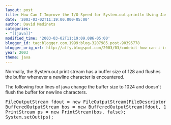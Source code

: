 ```yaml
---
layout: post
title: How Can I Improve the I/O Speed for System.out.println Using Java?
date: '2003-03-02T11:19:00.000-05:00'
author: David Medinets
categories:
- "[[java]]"
modified_time: '2003-03-02T11:19:09.086-05:00'
blogger_id: tag:blogger.com,1999:blog-3207985.post-90395778
blogger_orig_url: http://affy.blogspot.com/2003/03/codebit-how-can-i-improve-io-speed-for.md
year: 2003
theme: java
---
```


Normally, the System.out print stream has a buffer size of 128 and flushes the buffer whenever a newline character is
encountered.


The following four lines of java change the buffer size to 1024 and doesn't flush the buffer for newline characters.

<pre>
FileOutputStream fdout = new FileOutputStream(FileDescriptor.out);
BufferedOutputStream bos = new BufferedOutputStream(fdout, 1024);
PrintStream ps = new PrintStream(bos, false);
System.setOut(ps);
</pre>